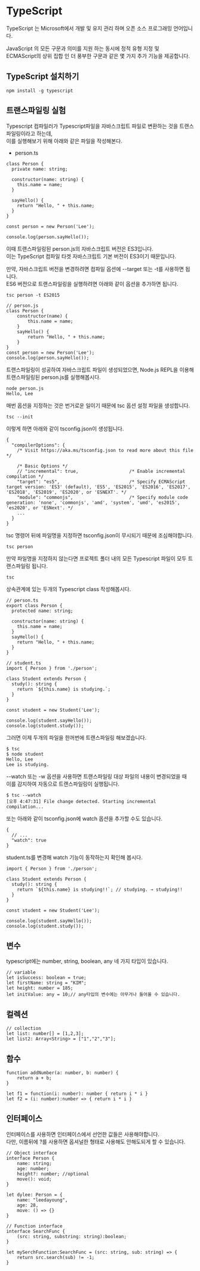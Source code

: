 # TypeScript

TypeScript 는 Microsoft에서 개발 및 유지 관리 하며 오픈 소스 프로그래밍 언어입니다. 

JavaScript 의 모든 구문과 의미를 지원 하는 동시에 정적 유형 지정 및  
ECMAScript의 상위 집합 인 더 풍부한 구문과 같은 몇 가지 추가 기능을 제공합니다.  

## TypeScript 설치하기

````
npm install -g typescript
````

## 트랜스파일링 실험

Typescript 컴파일러가 Typescript파일을 자바스크립트 파일로 변환하는 것을 트랜스파일링이라고 하는데,  
이를 실행해보기 위해 아래와 같은 파일을 작성해본다.  

- person.ts

````
class Person {
  private name: string;

  constructor(name: string) {
    this.name = name;
  }

  sayHello() {
    return "Hello, " + this.name;
  }
}

const person = new Person('Lee');

console.log(person.sayHello());
````

이때 트랜스파일링된 person.js의 자바스크립트 버전은 ES3입니다.  
이는 TypeScript 컴파일 타겟 자바스크립트 기본 버전이 ES3이기 때문입니다.  

만약, 자바스크립트 버전을 변경하려면 컴파일 옵션에 --target 또는 -t를 사용하면 됩니다.  
ES6 버전으로 트랜스파일링을 실행하려면 아래와 같이 옵션을 추가하면 됩니다.  
````
tsc person -t ES2015
````

````
// person.js
class Person {
    constructor(name) {
        this.name = name;
    }
    sayHello() {
        return "Hello, " + this.name;
    }
}
const person = new Person('Lee');
console.log(person.sayHello());
````

트랜스파일링이 성공하여 자바스크립트 파일이 생성되었으면, Node.js REPL을 이용해 트랜스파일링된 person.js를 실행해봅시다.  

````
node person.js
Hello, Lee
````

매번 옵션을 지정하는 것은 번거로운 일이기 때문에 tsc 옵션 설정 파일을 생성합니다.  
````
tsc --init
````

이렇게 하면 아래와 같이 tsconfig.json이 생성됩니다.  
````
{
  "compilerOptions": {
    /* Visit https://aka.ms/tsconfig.json to read more about this file */

    /* Basic Options */
    // "incremental": true,                   /* Enable incremental compilation */
    "target": "es5",                          /* Specify ECMAScript target version: 'ES3' (default), 'ES5', 'ES2015', 'ES2016', 'ES2017', 'ES2018', 'ES2019', 'ES2020', or 'ESNEXT'. */
    "module": "commonjs",                     /* Specify module code generation: 'none', 'commonjs', 'amd', 'system', 'umd', 'es2015', 'es2020', or 'ESNext'. */
    ...
  }
}

````

tsc 명령어 뒤에 파일명을 지정하면 tsconfig.json이 무시되기 때문에 조심해야합니다.  
````
tsc person
````

만약 파일명을 지정하지 않는다면 프로젝트 폴더 내의 모든 Typescript 파일이 모두 트랜스파일링 됩니다.  
````
tsc
````

상속관계에 있는 두개의 Typescript class 작성해봅시다.  
````
// person.ts
export class Person {
  protected name: string;

  constructor(name: string) {
    this.name = name;
  }
  sayHello() {
    return "Hello, " + this.name;
  }
}
````

````
// student.ts
import { Person } from './person';

class Student extends Person {
  study(): string {
    return `${this.name} is studying.`;
  }
}

const student = new Student('Lee');

console.log(student.sayHello());
console.log(student.study());
````

그러면 이제 두개의 파일을 한꺼번에 트랜스파일링 해보겠습니다.  
````
$ tsc
$ node student
Hello, Lee
Lee is studying.
````

--watch 또는 -w 옵션을 사용하면 트랜스파일링 대상 파일의 내용이 변경되었을 때  
이를 감지하여 자동으로 트랜스파일링이 실행됩니다.  
````
$ tsc --watch
[오후 4:47:31] File change detected. Starting incremental compilation...
````

또는 아래와 같이 tsconfig.json에 watch 옵션을 추가할 수도 있습니다.  
````
{
  // ...
  "watch": true
}
````

student.ts를 변경해 watch 기능이 동작하는지 확인해 봅시다.  
````
import { Person } from './person';

class Student extends Person {
  study(): string {
    return `${this.name} is studying!!`; // studying. → studying!!
  }
}

const student = new Student('Lee');

console.log(student.sayHello());
console.log(student.study());
````

## 변수

typescript에는 number, string, boolean, any 네 가지 타입이 있습니다.  
````
// variable
let isSuccess: boolean = true;
let firstName: string = "KIM";
let height: number = 185;
let initValue: any = 10;// any타입의 변수에는 아무거나 들어올 수 있습니다.
````

## 컬렉션

````
// collection
let list: number[] = [1,2,3];
let list2: Array<String> = ["1","2","3"];
````

## 함수

````
function addNumber(a: number, b: number) {
    return a + b;
}

let f1 = function(i: number): number { return i * i }
let f2 = (i: number):number => { return i * i }
````

## 인터페이스

인터페이스를 사용하면 인터페이스에서 선언한 값들은 사용해야합니다.  
다만, 이름뒤에 ?를 사용하면 옵셔널한 형태로 사용해도 안해도되게 할 수 있습니다.  

````
// Object interface
interface Person {
    name: string;
    age: number;
    height?: number; //optional
    move(): void;
}

let dylee: Person = {
    name: "leedayoung",
    age: 28,
    move: () => {}
}

// Function interface
interface SearchFunc {
    (src: string, substring: string):boolean;
}

let mySerchFunction:SearchFunc = (src: string, sub: string) => {
    return src.search(sub) != -1;
}
````

